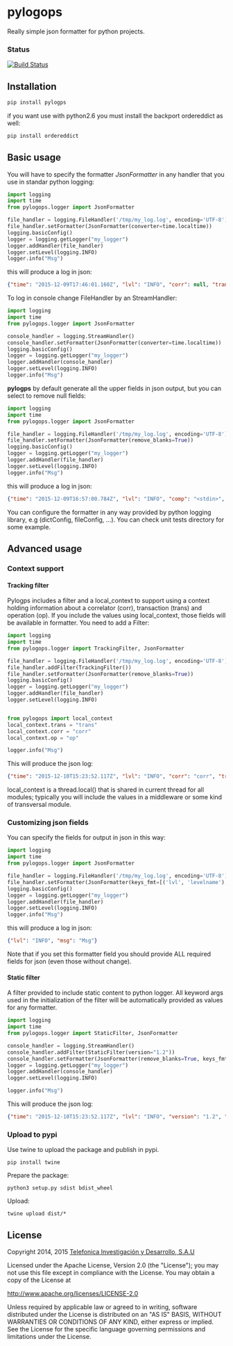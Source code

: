 # pylogops
Really simple json formatter for python projects.

### Status
[![Build Status](https://travis-ci.org/telefonicaid/pylogops.svg?branch=master)](https://travis-ci.org/telefonicaid/pylogops)

## Installation

```bash
pip install pylogps
```

if you want use with python2.6 you must install the backport ordereddict as well:

```bash
pip install ordereddict
```


## Basic usage
You will have to specify the formatter *JsonFormatter* in any handler that you use in standar python logging:

```py
import logging
import time
from pylogops.logger import JsonFormatter

file_handler = logging.FileHandler('/tmp/my_log.log', encoding='UTF-8')
file_handler.setFormatter(JsonFormatter(converter=time.localtime))
logging.basicConfig()
logger = logging.getLogger("my_logger")
logger.addHandler(file_handler)
logger.setLevel(logging.INFO)
logger.info("Msg")

```
this will produce a log in json:
```json
{"time": "2015-12-09T17:46:01.160Z", "lvl": "INFO", "corr": null, "trans": null, "op": null, "comp": "<stdin>", "msg": "Msg"}
```

To log in console change FileHandler by an StreamHandler:

```py
import logging
import time
from pylogops.logger import JsonFormatter

console_handler = logging.StreamHandler()
console_handler.setFormatter(JsonFormatter(converter=time.localtime))
logging.basicConfig()
logger = logging.getLogger("my_logger")
logger.addHandler(console_handler)
logger.setLevel(logging.INFO)
logger.info("Msg")
```

**pylogps** by default generate all the upper fields in json output, but you can select to remove null fields:

```py
import logging
import time
from pylogops.logger import JsonFormatter

file_handler = logging.FileHandler('/tmp/my_log.log', encoding='UTF-8')
file_handler.setFormatter(JsonFormatter(remove_blanks=True))
logging.basicConfig()
logger = logging.getLogger("my_logger")
logger.addHandler(file_handler)
logger.setLevel(logging.INFO)
logger.info("Msg")


```
this will produce a log in json:
```json
{"time": "2015-12-09T16:57:00.784Z", "lvl": "INFO", "comp": "<stdin>", "msg": "Msg"}
```

You can configure the formatter in any way provided by python logging library, e.g (dictConfig, fileConfig, …). You can check unit tests directory for some example.

## Advanced usage

### Context support

#### Tracking filter

Pylogps includes a filter and a local_context to support using a context holding information about a correlator (corr), transaction (trans) and operation (op).
If you include the values using local_context, those fields will be available in formatter. You need to add a Filter:

```py
import logging
import time
from pylogops.logger import TrackingFilter, JsonFormatter

file_handler = logging.FileHandler('/tmp/my_log.log', encoding='UTF-8')
file_handler.addFilter(TrackingFilter())
file_handler.setFormatter(JsonFormatter(remove_blanks=True))
logging.basicConfig()
logger = logging.getLogger("my_logger")
logger.addHandler(file_handler)
logger.setLevel(logging.INFO)


from pylogops import local_context
local_context.trans = "trans"
local_context.corr = "corr"
local_context.op = "op"

logger.info("Msg")
```
This will produce the json log:
```json
{"time": "2015-12-10T15:23:52.117Z", "lvl": "INFO", "corr": "corr", "trans": "trans", "op": "op", "comp": "<stdin>", "msg": "Msg"}
```

local_context is a thread.local() that is shared in current thread for all modules; typically you will include the values in a middleware or some kind of transversal module.

### Customizing json fields

You can specify the fields for output in json in this way:
```py
import logging
import time
from pylogops.logger import JsonFormatter

file_handler = logging.FileHandler('/tmp/my_log.log', encoding='UTF-8')
file_handler.setFormatter(JsonFormatter(keys_fmt=[('lvl', 'levelname'), ('msg', 'message')]))
logging.basicConfig()
logger = logging.getLogger("my_logger")
logger.addHandler(file_handler)
logger.setLevel(logging.INFO)
logger.info("Msg")


```
this will produce a log in json:

```json
{"lvl": "INFO", "msg": "Msg"}
```

Note that if you set this formatter field you should provide ALL required fields for json (even those without change).

#### Static filter

A filter provided to include static content to python logger. All keyword args used in the initialization of the filter
 will be automatically provided as values for any formatter.

```py
import logging
import time
from pylogops.logger import StaticFilter, JsonFormatter

console_handler = logging.StreamHandler()
console_handler.addFilter(StaticFilter(version="1.2"))
console_handler.setFormatter(JsonFormatter(remove_blanks=True, keys_fmt=[('lvl', 'levelname'), ('msg', 'message'), ('version', 'version')]))
logger = logging.getLogger("my_logger")
logger.addHandler(console_handler)
logger.setLevel(logging.INFO)

logger.info("Msg")
```
This will produce the json log:
```json
{"time": "2015-12-10T15:23:52.117Z", "lvl": "INFO", "version": "1.2", "comp": "<stdin>", "msg": "Msg"}
```

 
### Upload to pypi

Use twine to upload the package and publish in pypi.

```
pip install twine
```

Prepare the package:

```
python3 setup.py sdist bdist_wheel
```

Upload:

```
twine upload dist/*
```

## License

Copyright 2014, 2015 [Telefonica Investigación y Desarrollo, S.A.U](http://www.tid.es)

Licensed under the Apache License, Version 2.0 (the "License"); you may not use this file except in compliance with the License. You may obtain a copy of the License at

http://www.apache.org/licenses/LICENSE-2.0

Unless required by applicable law or agreed to in writing, software distributed under the License is distributed on an "AS IS" BASIS, WITHOUT WARRANTIES OR CONDITIONS OF ANY KIND, either express or implied. See the License for the specific language governing permissions and limitations under the License.
